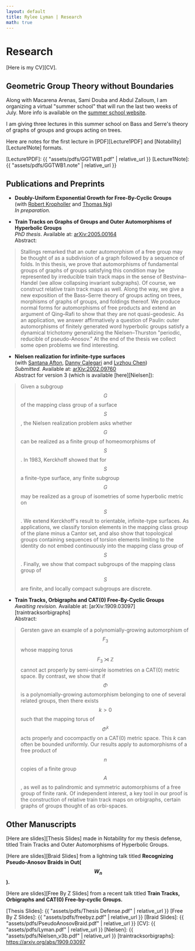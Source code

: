 ```yaml
--- 
layout: default
title: Rylee Lyman | Research
math: true
---
```

# Research 

[Here is my CV][CV].

## Geometric Group Theory without Boundaries

Along with Macarena Arenas, Sami Douba and Abdul Zalloum,
I am organizing a virtual "summer school" that will run the last two weeks of July.
More info is available on the [summer school website](https://sites.google.com/view/ggtwb/home?authuser=0).

I am giving three lectures in this summer school on Bass and Serre's theory 
of graphs of groups and groups acting on trees.

Here are notes for the first lecture in [PDF][Lecture1PDF] and [Notability][Lecture1Note] formats.

[Lecture1PDF]: {{ "assets/pdfs/GGTWB1.pdf" | relative_url }}
[Lecture1Note]: {{ "assets/pdfs/GGTWB1.note" | relative_url }}

## Publications and Preprints

- **Doubly-Uniform Exponential Growth for Free-By-Cyclic Groups**  
(with [Robert Kropholler](http://www.robertkropholler.com) and [Thomas Ng](https://sites.google.com/site/thomasng192/))  
*In preparation.*

- **Train Tracks on Graphs of Groups and Outer Automorphisms of Hyperbolic Groups**  
*PhD thesis*. Available at: [arXiv:2005.00164](https://arxiv.org/abs/2005.00164)  
Abstract:  
> Stallings remarked that an outer automorphism of a free group
> may be thought of as a subdivision of a graph followed by a sequence of folds.
> In this thesis, we prove that automorphisms of fundamental groups of graphs of groups
> satisfying this condition may be represented by irreducible train track maps
> in the sense of Bestvina–Handel (we allow collapsing invariant subgraphs).
> Of course, we construct relative train track maps as well.
> Along the way, we give a new exposition of the Bass–Serre theory of groups acting on trees,
> morphisms of graphs of groups, and foldings thereof.
> We produce normal forms for automorphisms of free products and extend an argument
> of Qing–Rafi to show that they are not quasi-geodesic.
> As an application, we answer affirmatively a question of Paulin:
> outer automorphisms of finitely generated word hyperbolic groups
> satisfy a dynamical trichotomy generalizing the Nielsen–Thurston
> "periodic, reducible of pseudo-Anosov." At the end of the thesis
> we collect some open problems we find interesting.

- **Nielsen realization for infinite-type surfaces**  
(with [Santana Afton](http://people.math.gatech.edu/~safton3/), 
[Danny Calegari](http://math.uchicago.edu/~dannyc/) and [Lvzhou Chen](http://math.uchicago.edu/~lzchen/))  
*Submitted.* Available at: [arXiv:2002.09760](https://arxiv.org/abs/2002.09760)  
Abstract for version 3 (which is available [here][Nielsen]):  
> Given a subgroup $$G$$ of the mapping class group of a surface $$S$$,
> the Nielsen realization problem asks whether $$G$$ can be realized
> as a finite group of homeomorphisms of $$S$$. In 1983, Kerckhoff
> showed that for $$S$$ a finite-type surface, any finite subgroup $$G$$
> may be realized as a group of isometries of some hyperbolic metric on $$S$$.
> We extend Kerckhoff's result to orientable, infinite-type surfaces.
> As applications, we classify torsion elements in the mapping class group
> of the plane minus a Cantor set, and also show that topological groups
> containing sequences of torsion elements limiting to the identity do not
> embed continuously into the mapping class group of $$S$$. Finally,
> we show that compact subgroups of the mapping class group of $$S$$ are finite,
> and locally compact subgroups are discrete.

- **Train Tracks, Orbigraphs and CAT(0) Free-By-Cyclic Groups**  
*Awaiting revision.* Available at: [arXiv:1909.03097][traintracksorbigraphs]  
Abstract:  
> Gersten gave an example of a polynomially-growing automorphism of $$F_3$$
> whose mapping torus $$F_3\rtimes\mathbb{Z}$$ cannot act properly by semi-simple
> isometries on a CAT(0) metric space. By contrast, we show that if $$\Phi$$
> is a polynomially-growing automorphism belonging to one of several related groups,
> then there exists $$k>0$$ such that the mapping torus of $$\Phi^k$$ acts
> properly and cocompactly on a CAT(0) metric space.
> This $k$ can often be bounded uniformly.
> Our results apply to automorphisms of a free product of $$n$$ copies of a finite group $$A$$,
> as well as to palindromic and symmetric automorphisms of a free group of finite rank.
> Of independent interest, a key tool in our proof is the construction of relative train track maps
> on orbigraphs, certain graphs of groups thought of as orbi-spaces.

## Other Manuscripts

[Here are slides][Thesis Slides] made in Notability for my thesis defense,
titled Train Tracks and Outer Automorphisms of Hyperbolic Groups.

[Here are slides][Braid Slides] from a lightning talk titled 
**Recognizing Pseudo-Anosov Braids in Out($$W_n$$).**

[Here are slides][Free By Z Slides] from a recent talk titled
**Train Tracks, Orbigraphs and CAT(0) Free-by-cyclic Groups.**

[Thesis Slides]: {{ "assets/pdfs/Thesis Defense.pdf" | relative_url }}
[Free By Z Slides]: {{ "assets/pdfs/freebyz.pdf" | relative_url }}
[Braid Slides]: {{ "assets/pdfs/PseudoAnosovBraid.pdf" | relative_url }}
[CV]: {{ "assets/pdfs/Lyman.pdf" | relative_url }}
[Nielsen]: {{ "assets/pdfs/Nielsen_v3b.pdf" | relative_url }}
[traintracksorbigraphs]: https://arxiv.org/abs/1909.03097
